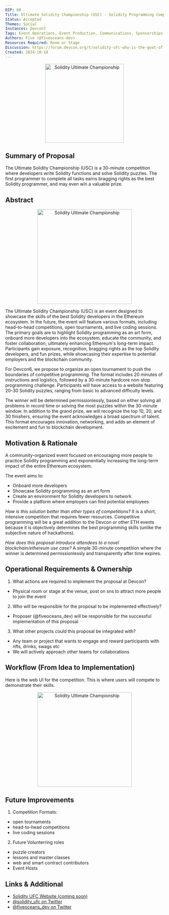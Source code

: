 ```yaml
---
DIP: 60
Title: Ultimate Solidity Championship (USC) - Solidity Programming Competition
Status: Accepted
Themes: Social
Instances: Devcon7
Tags: Event Operations, Event Production, Communications, Sponsorships
Authors: Five (@fiveoceans-dev)
Resources Required: Room or Stage
Discussion: https://forum.devcon.org/t/solidity-ufc-who-is-the-goat-of-solidity-universe/5112/5
Created: 2024-10-18
---
```


<p align="center">
<img src="images/DIP-60-solidity_ultimate_championship_logo.png" alt="Solidity Ultimate Championship" style="height: 250px;">
</p>

## Summary of Proposal
The Ultimate Solidity Championship (USC) is a 30-minute competition where developers write Solidity functions and solve Solidity puzzles. The first programmer to complete all tasks earns bragging rights as the best Solidity programmer, and may even win a valuable prize.

## Abstract
<p align="center">
<img src="images/DIP-60-solidity_ultimate_championship_competition.png" alt="Solidity Ultimate Championship" style="height: 300px;">
</p>
The Ultimate Solidity Championship (USC) is an event designed to showcase the skills of the best Solidity developers in the Ethereum ecosystem. In the future, the event will feature various formats, including head-to-head competitions, open tournaments, and live coding sessions. The primary goals are to highlight Solidity programming as an art form, onboard more developers into the ecosystem, educate the community, and foster collaboration, ultimately enhancing Ethereum's long-term impact. Participants gain exposure, recognition, bragging rights as the top Solidity developers, and fun prizes, while showcasing their expertise to potential employers and the blockchain community.


For Devcon6, we propose to organize an open tournament to push the boundaries of competitive programming. The format includes 20 minutes of instructions and logistics, followed by a 30-minute hardcore non-stop programming challenge. Participants will have access to a website featuring 20-30 Solidity puzzles, ranging from basic to advanced difficulty levels.

The winner will be determined permissionlessly, based on either solving all problems in record time or solving the most puzzles within the 30-minute window. In addition to the grand prize, we will recognize the top 10, 20, and 30 finishers, ensuring the event acknowledges a broad spectrum of talent. This format encourages innovation, networking, and adds an element of excitement and fun to blockchain development.

## Motivation & Rationale
A community-organized event focused on encouraging more people to practice Solidity programming and exponentially increasing the long-term impact of the entire Ethereum ecosystem.

The event aims to:
- Onboard more developers
- Showcase Solidity programming as an art form
- Create an environment for Solidity developers to network
- Provide a platform where employers can find potential employees

*How is this solution better than other types of competitions?*
It is a short, intensive competition that requires fewer resources. Competitive programming will be a great addition to the Devcon or other ETH events because it is objectively determines the best programming skills (unlike the subjective nature of hackathons).

*How does this proposal introduce attendees to a novel blockchain/ethereum use case?*
A simple 30-minute competition where the winner is determined permissionlessly and transparently after time expires.

## Operational Requirements & Ownership
1. What actions are required to implement the proposal at Devcon?
- Physical room or stage at the venue, post on sns to attract more people to join the event
2. Who will be responsible for the proposal to be implemented effectively?
- Proposer (@fiveoceans_dev) will be responsible for the successful implementation of this proposal
3. What other projects could this proposal be integrated with?
- Any team or project that wants to engage and reward participants with nfts, drinks, swags etc
- We will actively approach other teams for collaborations

## Workflow (From Idea to Implementation)

Here is the web UI for the competition. This is where users will compete to demonstrate their skills.
<p align="center">
<img src="images/DIP-60-solidity_ultimate_championship.png" alt="Solidity Ultimate Championship" style="height: 300px;">
</p>

## Future Improvements
1. Competition Formats:
- open tournaments
- head-to-head competitions
- live coding sessions
2. Future Volunterring roles
- puzzle creators
- lessons and master classes
- web and smart contract contributors
- Event Hosts

## Links & Additional
- [Solidity UFC Website (coming soon)](https://x.com/solidity_usc)
- [@solidity_ufc on Twitter](https://x.com/solidity_usc)
- [@fiveoceans_dev on Twitter](https://twitter.com/fiveoceans_dev)

